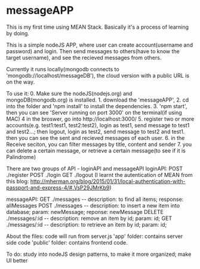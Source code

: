 # messageAPP

This is my first time using MEAN Stack. Basically it's a process of learning by doing.

This is a simple nodeJS APP, where user can create account(username and password) and login. 
Then send messages to others(have to know the target username), and see the recieved messages from others. 

Currently it runs locally(mongodb connects to 'mongodb://localhost/messageDB'), the cloud version with a public URL is on the way.

To use it:  0. Make sure the nodeJS(nodejs.org) and mongoDB(mongodb.org) is installed. 
            1. download the 'messageAPP', 
            2. cd into the folder and 'npm install' to install the dependencies.
            3. 'npm start', then you can see 'Server running on port 3000' on the terminal(if using MAC)
            4  in the broswer, go into http://localhost:3000/
            5. register two or more accounts(e.g. test1:test1, test2:test2), login as test1, send message to test1 and test2...;
              then logout, login as test2, send message to test2 and test1. then you can see the sent and recieved messages of each user.
            6. in the Receive seciton, you can filter messages by title, content and sender
            7. you can delete a certain message, or retrieve a certain message(to see if it is Palindrome)
            
There are two groups of API - loginAPI and messageAPI
loginAPI: POST ./register
          POST ./login
          GET ./logout
          (I learnt the autentication of MEAN from this blog: http://mherman.org/blog/2015/01/31/local-authentication-with-passport-and-express-4/#.VsP29JMrKb9)
          
messageAPI: GET ./messages  -- description: to find all items; response: allMessages 
            POST ./messages -- description: to insert a new item into database; param: newMessage; reponse: newMessage
            DELETE ./messages/:id  -- description: remove an item by id; param: id;
            GET ./messages/:id -- description: to retrieve an item by id; param: id;
            
About the files:
          code will run from server.js
          'app' folder: contains server side code
          'public' folder: contains frontend code. 

To do: study into nodeJS design patterns, to make it more organized;
       make UI better
       
